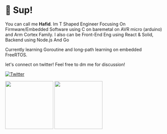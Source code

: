 # 👋 Sup!

You can call me **Hafid**. Im T Shaped Engineer Focusing On Firmware/Embedded Software using C on baremetal on AVR micro (arduino) and Arm Cortex Family. I also can be Front-End Eng using React & Solid, Backend using Node.js And Go

Currently learning Goroutine and long-path learning on embedded FreeRTOS.

let's connect on twitter! Feel free to dm me for discussion!

[![Twitter](https://img.shields.io/twitter/url/https/twitter.com/HafidMahdiii.svg?style=social&label=Follow%20%40HafidMahdiii)](https://twitter.com/HafidMahdiii)

<div>
  <img height="154" src="https://github-readme-stats.vercel.app/api?username=xyedo&show_icons=true&theme=react&count_private=true&hide=contribs" />
  <img height="154" src="https://github-readme-stats.vercel.app/api/top-langs/?username=xyedo&layout=compact&theme=react&hide=c&langs_count=6" />
</div>

<!---
Xyedo/Xyedo is a ✨ special ✨ repository because its `README.md` (this file) appears on your GitHub profile.
You can click the Preview link to take a look at your changes.
--->
